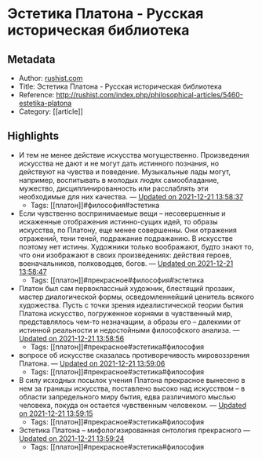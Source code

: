 # Эстетика Платона - Русская историческая библиотека

## Metadata
- Author: [rushist.com]()
- Title: Эстетика Платона - Русская историческая библиотека
- Reference: http://rushist.com/index.php/philosophical-articles/5460-estetika-platona
- Category: [[article]]

## Highlights
- И тем не менее действие искусства могущественно. Произведения искусства не дают и не могут дать истинного познания, но действуют на чувства и поведение. Музыкальные лады могут, например, воспитывать в молодых людях самообладание, мужество, дисциплинированность или расслаблять эти необходимые для них качества. — [Updated on 2021-12-21 13:58:37](https://hyp.is/-SsXuk53EeyZHLun4gjEfw/rushist.com/index.php/philosophical-articles/5460-estetika-platona)
   - Tags: [[платон]]#философия#эстетика
- Если чувственно воспринимаемые вещи – несовершенные и искаженные отображения истинно-сущих идей, то образы искусства, по Платону, еще менее совершенны. Они отражения отражений, тени теней, подражание подражанию. В искусстве поэтому нет истины. Художники только воображают, будто знают то, что они изображают в своих произведениях: действия героев, военачальников, полководцев, богов. — [Updated on 2021-12-21 13:58:47](https://hyp.is/0PwqSk53EeyypZ-MvCEYbQ/rushist.com/index.php/philosophical-articles/5460-estetika-platona)
   - Tags: [[платон]]#прекрасное#философия#эстетика
- Платон был сам первоклассный художник, блестящий прозаик, мастер диалогической формы, осведомленнейший ценитель всякого художества. Пусть с точки зрения идеалистической теории бытия Платона искусство, погруженное корнями в чувственный мир, представлялось чем-то незначащим, а образы его – далекими от истинной реальности и недостойными философского анализа. — [Updated on 2021-12-21 13:58:56](https://hyp.is/ica7uE53EeyNdnsQ_Ir2ZA/rushist.com/index.php/philosophical-articles/5460-estetika-platona)
   - Tags: [[платон]]#прекрасное#эстетика#философия
- вопросе об искусстве сказалась противоречивость мировоззрения Платона. — [Updated on 2021-12-21 13:59:06](https://hyp.is/fQcGCE53EeypPkfkYE86IQ/rushist.com/index.php/philosophical-articles/5460-estetika-platona)
   - Tags: [[платон]]#прекрасное#эстетика#философия
- В силу исходных посылок учения Платона прекрасное вынесено в нем за границы искусства, поставлено высоко над искусством – в области запредельного миру бытия, едва различимого мыслью человека, покуда он остается чувственным человеком. — [Updated on 2021-12-21 13:59:15](https://hyp.is/RZUsrk53EeypfIdXKaRWRw/rushist.com/index.php/philosophical-articles/5460-estetika-platona)
   - Tags: [[платон]]#прекрасное#эстетика#философия
- Эстетика Платона – мифологизированная онтология прекрасного — [Updated on 2021-12-21 13:59:24](https://hyp.is/Moyrbk53EeybMHftybna5g/rushist.com/index.php/philosophical-articles/5460-estetika-platona)
   - Tags: [[платон]]#прекрасное#эстетика#философия
